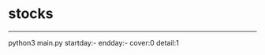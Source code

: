 # stocks
------------------------------------------------------------------
python3 main.py startday:- endday:- cover:0 detail:1
